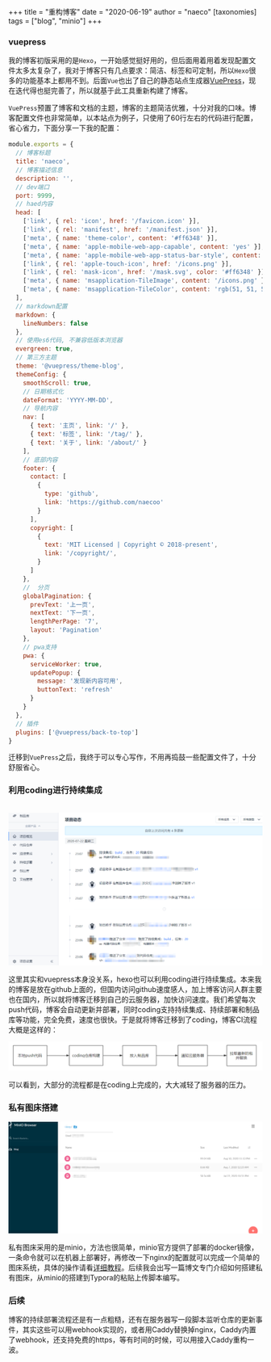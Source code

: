 +++
title = "重构博客"
date = "2020-06-19"
author = "naeco"
[taxonomies]
tags = ["blog", "minio"]
+++

### vuepress

​	我的博客初版采用的是`Hexo`，一开始感觉挺好用的，但后面用着用着发现配置文件太多太复杂了，我对于博客只有几点要求：简洁、标签和可定制，所以`Hexo`很多的功能基本上都用不到。后面`Vue`也出了自己的静态站点生成器[VuePress](https://vuepress.vuejs.org/)，现在迭代得也挺完善了，所以就基于此工具重新构建了博客。

​	`VuePress`预置了博客和文档的主题，博客的主题简洁优雅，十分对我的口味。博客配置文件也非常简单，以本站点为例子，只使用了60行左右的代码进行配置，省心省力，下面分享一下我的配置：

```javascript
module.exports = {
  // 博客标题
  title: 'naeco',
  // 博客描述信息
  description: '',
  // dev端口
  port: 9999,
  // haed内容
  head: [
    ['link', { rel: 'icon', href: '/favicon.icon' }],
    ['link', { rel: 'manifest', href: '/manifest.json' }],
    ['meta', { name: 'theme-color', content: '#ff6348' }],
    ['meta', { name: 'apple-mobile-web-app-capable', content: 'yes' }],
    ['meta', { name: 'apple-mobile-web-app-status-bar-style', content: 'black' }],
    ['link', { rel: 'apple-touch-icon', href: '/icons.png' }],
    ['link', { rel: 'mask-icon', href: '/mask.svg', color: '#ff6348' }],
    ['meta', { name: 'msapplication-TileImage', content: '/icons.png' }],
    ['meta', { name: 'msapplication-TileColor', content: 'rgb(51, 51, 51)' }]
  ],
  // markdown配置
  markdown: {
    lineNumbers: false
  },
  // 使用es6代码, 不兼容低版本浏览器
  evergreen: true,
  // 第三方主题
  theme: '@vuepress/theme-blog',
  themeConfig: {
    smoothScroll: true,
    // 日期格式化
    dateFormat: 'YYYY-MM-DD',
    // 导航内容
    nav: [
      { text: '主页', link: '/' },
      { text: '标签', link: '/tag/' },
      { text: '关于', link: '/about/' }
    ],
    // 底部内容
    footer: {
      contact: [
        {
          type: 'github',
          link: 'https://github.com/naecoo'
        }
      ],
      copyright: [
        {
          text: 'MIT Licensed | Copyright © 2018-present',
          link: '/copyright/',
        }
      ]
    },
    //  分页
    globalPagination: {
      prevText: '上一页',
      nextText: '下一页',
      lengthPerPage: '7',
      layout: 'Pagination'
    },
    // pwa支持
    pwa: {
      serviceWorker: true,
      updatePopup: {
        message: '发现新内容可用',
        buttonText: 'refresh'
      }
    }
  },
  // 插件
  plugins: ['@vuepress/back-to-top']
}
```

​	迁移到`VuePress`之后，我终于可以专心写作，不用再捣鼓一些配置文件了，十分舒服省心。

### 利用coding进行持续集成

​	![image-20200810231341612](./1597072423908.png)

 	

​	这里其实和vuepress本身没关系，hexo也可以利用coding进行持续集成。本来我的博客是放在github上面的，但国内访问github速度感人，加上博客访问人群主要也在国内，所以就将博客迁移到自己的云服务器，加快访问速度。我们希望每次push代码，博客会自动更新并部署，同时coding支持持续集成、持续部署和制品库等功能，完全免费，速度也很快。于是就将博客迁移到了coding，博客CI流程大概是这样的：

![coding持续集成](./coding-cicd-porcess.png)

​	可以看到，大部分的流程都是在coding上完成的，大大减轻了服务器的压力。

### 私有图床搭建

![image-20200810231521032](./1597072528955.png)

​	私有图床采用的是minio，方法也很简单，minio官方提供了部署的docker镜像，一条命令就可以在机器上部署好，再修改一下nginx的配置就可以完成一个简单的图床系统，具体的操作请看[详细教程](https://azhuge233.com/使用-minio-nginx-dotnet-core-搭建图床/)。后续我会出写一篇博文专门介绍如何搭建私有图床，从minio的搭建到Typora的粘贴上传脚本编写。

### 后续
​	博客的持续部署流程还是有一点粗糙，还有在服务器写一段脚本监听仓库的更新事件，其实这些可以用webhook实现的，或者用Caddy替换掉nginx，Caddy内置了webhook，还支持免费的https，等有时间的时候，可以用接入Caddy重构一波。